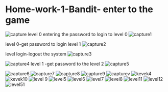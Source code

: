 # Home-work-1-Bandit- enter to the game
![capture](https://cloud.githubusercontent.com/assets/13763857/14378928/478afa72-fd95-11e5-92e9-790bd71a783c.PNG)
level 0 entering the password to login to level 0
![capture1](https://cloud.githubusercontent.com/assets/13763857/14379022/a6dd1064-fd95-11e5-980d-5b8dfa213f50.PNG)

level 0-get password to login level 1
![capture2](https://cloud.githubusercontent.com/assets/13763857/14379257/d39cb3c4-fd96-11e5-8e35-66ac6fc4ffdc.PNG)

level login-logout the system
![capture3](https://cloud.githubusercontent.com/assets/13763857/14379290/0ecbbfee-fd97-11e5-8521-27d00018aec7.PNG)

![capture4](https://cloud.githubusercontent.com/assets/13763857/14379370/5dafd7ee-fd97-11e5-95ab-91bc0e3e251a.PNG)
level 1 -get password to the level 2
![capture5](https://cloud.githubusercontent.com/assets/13763857/14379371/5db162ee-fd97-11e5-9735-bd101c6759b6.PNG)

![capture6](https://cloud.githubusercontent.com/assets/13763857/14379372/5db234b2-fd97-11e5-9d00-04e6cb75cd9f.PNG)
![capture7](https://cloud.githubusercontent.com/assets/13763857/14379375/5db42dda-fd97-11e5-893b-f48446dc22ad.PNG)
![capture8](https://cloud.githubusercontent.com/assets/13763857/14379373/5db3dc22-fd97-11e5-915b-d36d230d1a98.PNG)
![capture9](https://cloud.githubusercontent.com/assets/13763857/14379374/5db4114c-fd97-11e5-8a93-fdc157cec0c8.PNG)
![capturev](https://cloud.githubusercontent.com/assets/13763857/14379376/5ddbf3b0-fd97-11e5-88a3-fc61e805493b.PNG)
![kevek4](https://cloud.githubusercontent.com/assets/13763857/14379377/5ddf530c-fd97-11e5-886a-961b99e8ade7.PNG)
![kevek10](https://cloud.githubusercontent.com/assets/13763857/14379378/5ddf6c34-fd97-11e5-8817-303eef62df05.PNG)
![level 9](https://cloud.githubusercontent.com/assets/13763857/14379380/5de53ce0-fd97-11e5-9f3d-34eff91c639a.PNG)
![level5](https://cloud.githubusercontent.com/assets/13763857/14379379/5de24490-fd97-11e5-9330-24bab9fc8fd6.PNG)
![level6](https://cloud.githubusercontent.com/assets/13763857/14379381/5de7a7a0-fd97-11e5-9aaa-1dabff469eb4.PNG)
![level7](https://cloud.githubusercontent.com/assets/13763857/14379382/5e0818e6-fd97-11e5-9fb0-7ac4d315d945.PNG)
![level8](https://cloud.githubusercontent.com/assets/13763857/14379383/5e0bcb9e-fd97-11e5-9f30-d69bde75ed92.PNG)
![level11](https://cloud.githubusercontent.com/assets/13763857/14379384/5e0cab22-fd97-11e5-98fb-74710e5c3224.PNG)
![level12](https://cloud.githubusercontent.com/assets/13763857/14379385/5e0f3630-fd97-11e5-9141-bdf212173b26.PNG)
![level51](https://cloud.githubusercontent.com/assets/13763857/14379386/5e13d352-fd97-11e5-9d4c-dbb7c47d5f16.PNG)
